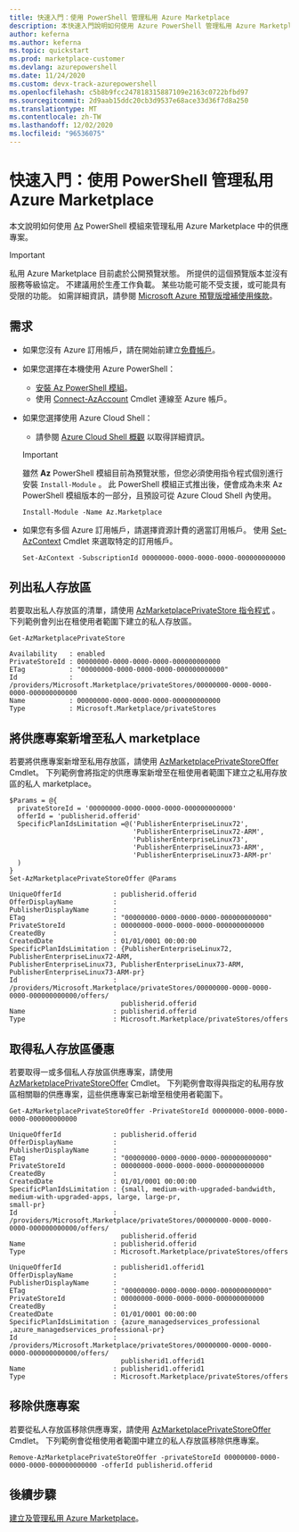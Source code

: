 ```yaml
---
title: 快速入門：使用 PowerShell 管理私用 Azure Marketplace
description: 本快速入門說明如何使用 Azure PowerShell 管理私用 Azure Marketplace 中的供應專案。
author: keferna
ms.author: keferna
ms.topic: quickstart
ms.prod: marketplace-customer
ms.devlang: azurepowershell
ms.date: 11/24/2020
ms.custom: devx-track-azurepowershell
ms.openlocfilehash: c5b8b9fcc247818315887109e2163c0722bfbd97
ms.sourcegitcommit: 2d9aab15ddc20cb3d9537e68ace33d36f7d8a250
ms.translationtype: MT
ms.contentlocale: zh-TW
ms.lasthandoff: 12/02/2020
ms.locfileid: "96536075"
---
```

# <a name="quickstart-manage-a-private-azure-marketplace-using-powershell"></a>快速入門：使用 PowerShell 管理私用 Azure Marketplace

本文說明如何使用 [Az](/powershell/module/az.marketplace) PowerShell 模組來管理私用 Azure Marketplace 中的供應專案。

> [!IMPORTANT]
> 私用 Azure Marketplace 目前處於公開預覽狀態。 所提供的這個預覽版本並沒有服務等級協定。 不建議用於生產工作負載。 某些功能可能不受支援，或可能具有受限的功能。 如需詳細資訊，請參閱 [Microsoft Azure 預覽版增補使用條款](https://azure.microsoft.com/support/legal/preview-supplemental-terms/)。

## <a name="requirements"></a>需求

* 如果您沒有 Azure 訂用帳戶，請在開始前建立[免費帳戶](https://azure.microsoft.com/free/)。

* 如果您選擇在本機使用 Azure PowerShell：
  * [安裝 Az PowerShell 模組](/powershell/azure/install-az-ps)。
  * 使用 [Connect-AzAccount](/powershell/module/az.accounts/connect-azaccount) Cmdlet 連線至 Azure 帳戶。
* 如果您選擇使用 Azure Cloud Shell：
  * 請參閱 [Azure Cloud Shell 概觀](https://docs.microsoft.com/azure/cloud-shell/overview) 以取得詳細資訊。

  > [!IMPORTANT]
  > 雖然 **Az** PowerShell 模組目前為預覽狀態，但您必須使用指令程式個別進行安裝 `Install-Module` 。 此 PowerShell 模組正式推出後，便會成為未來 Az PowerShell 模組版本的一部分，且預設可從 Azure Cloud Shell 內使用。

  ```azurepowershell-interactive
  Install-Module -Name Az.Marketplace
  ```

* 如果您有多個 Azure 訂用帳戶，請選擇資源計費的適當訂用帳戶。 使用 [Set-AzContext](/powershell/module/az.accounts/set-azcontext) Cmdlet 來選取特定的訂用帳戶。

  ```azurepowershell-interactive
  Set-AzContext -SubscriptionId 00000000-0000-0000-0000-000000000000
  ```

## <a name="list-private-stores"></a>列出私人存放區

若要取出私人存放區的清單，請使用 [AzMarketplacePrivateStore 指令程式](/powershell/module/az.marketplace/get-azmarketplaceprivatestore) 。 下列範例會列出在租使用者範圍下建立的私人存放區。

```azurepowershell-interactive
Get-AzMarketplacePrivateStore
```

```Output
Availability   : enabled
PrivateStoreId : 00000000-0000-0000-0000-000000000000
ETag           : "00000000-0000-0000-0000-000000000000"
Id             : /providers/Microsoft.Marketplace/privateStores/00000000-0000-0000-0000-000000000000
Name           : 00000000-0000-0000-0000-000000000000
Type           : Microsoft.Marketplace/privateStores
```

## <a name="add-an-offer-to-a-private-marketplace"></a>將供應專案新增至私人 marketplace

若要將供應專案新增至私用存放區，請使用 [AzMarketplacePrivateStoreOffer](/powershell/module/az.marketplace/set-azmarketplaceprivatestoreoffer) Cmdlet。 下列範例會將指定的供應專案新增至在租使用者範圍下建立之私用存放區的私人 marketplace。

```azurepowershell-interactive
$Params = @{
  privateStoreId = '00000000-0000-0000-0000-000000000000'
  offerId = 'publisherid.offerid'
  SpecificPlanIdsLimitation =@('PublisherEnterpriseLinux72',
                               'PublisherEnterpriseLinux72-ARM',
                               'PublisherEnterpriseLinux73',
                               'PublisherEnterpriseLinux73-ARM',
                               'PublisherEnterpriseLinux73-ARM-pr'
  )
}
Set-AzMarketplacePrivateStoreOffer @Params
```

```Output
UniqueOfferId             : publisherid.offerid
OfferDisplayName          :
PublisherDisplayName      :
ETag                      : "00000000-0000-0000-0000-000000000000"
PrivateStoreId            : 00000000-0000-0000-0000-000000000000
CreatedBy                 :
CreatedDate               : 01/01/0001 00:00:00
SpecificPlanIdsLimitation : {PublisherEnterpriseLinux72, PublisherEnterpriseLinux72-ARM,
PublisherEnterpriseLinux73, PublisherEnterpriseLinux73-ARM, PublisherEnterpriseLinux73-ARM-pr}
Id                        :
/providers/Microsoft.Marketplace/privateStores/00000000-0000-0000-0000-000000000000/offers/
                            publisherid.offerid
Name                      : publisherid.offerid
Type                      : Microsoft.Marketplace/privateStores/offers
```

## <a name="get-private-store-offers"></a>取得私人存放區優惠

若要取得一或多個私人存放區供應專案，請使用 [AzMarketplacePrivateStoreOffer](/powershell/module/az.marketplace/get-azmarketplaceprivatestoreoffer) Cmdlet。 下列範例會取得與指定的私用存放區相關聯的供應專案，這些供應專案已新增至租使用者範圍下。

```azurepowershell-interactive
Get-AzMarketplacePrivateStoreOffer -PrivateStoreId 00000000-0000-0000-0000-000000000000
```

```Output
UniqueOfferId             : publisherid.offerid
OfferDisplayName          :
PublisherDisplayName      :
ETag                      : "00000000-0000-0000-0000-000000000000"
PrivateStoreId            : 00000000-0000-0000-0000-000000000000
CreatedBy                 :
CreatedDate               : 01/01/0001 00:00:00
SpecificPlanIdsLimitation : {small, medium-with-upgraded-bandwidth, medium-with-upgraded-apps, large, large-pr,
small-pr}
Id                        :
/providers/Microsoft.Marketplace/privateStores/00000000-0000-0000-0000-000000000000/offers/
                            publisherid.offerid
Name                      : publisherid.offerid
Type                      : Microsoft.Marketplace/privateStores/offers

UniqueOfferId             : publisherid1.offerid1
OfferDisplayName          :
PublisherDisplayName      :
ETag                      : "00000000-0000-0000-0000-000000000000"
PrivateStoreId            : 00000000-0000-0000-0000-000000000000
CreatedBy                 :
CreatedDate               : 01/01/0001 00:00:00
SpecificPlanIdsLimitation : {azure_managedservices_professional ,azure_managedservices_professional-pr}
Id                        :
/providers/Microsoft.Marketplace/privateStores/00000000-0000-0000-0000-000000000000/offers/
                            publisherid1.offerid1
Name                      : publisherid1.offerid1
Type                      : Microsoft.Marketplace/privateStores/offers
```

## <a name="remove-an-offer"></a>移除供應專案

若要從私人存放區移除供應專案，請使用 [AzMarketplacePrivateStoreOffer](/powershell/module/az.marketplace/remove-azmarketplaceprivatestoreoffer) Cmdlet。 下列範例會從租使用者範圍中建立的私人存放區移除供應專案。

```azurepowershell-interactive
Remove-AzMarketplacePrivateStoreOffer -privateStoreId 00000000-0000-0000-0000-000000000000 -offerId publisherid.offerid
```

## <a name="next-steps"></a>後續步驟

[建立及管理私用 Azure Marketplace](create-manage-private-azure-marketplace.md)。
